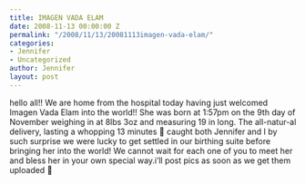```yaml
---
title: IMAGEN VADA ELAM
date: 2008-11-13 00:00:00 Z
permalink: "/2008/11/13/20081113imagen-vada-elam/"
categories:
- Jennifer
- Uncategorized
author: Jennifer
layout: post
---
```


hello all!! We are home from the hospital today having just welcomed Imagen Vada Elam into the world!! She was born at 1:57pm on the 9th day of November weighing in at 8lbs 3oz and measuring 19 in long. The all-natur-al delivery, lasting a whopping 13 minutes 🙂 caught both Jennifer and I by such surprise we were lucky to get settled in our birthing suite before bringing her into the world! We cannot wait for each one of you to meet her and bless her in your own special way.i&#8217;ll post pics as soon as we get them uploaded 🙂
